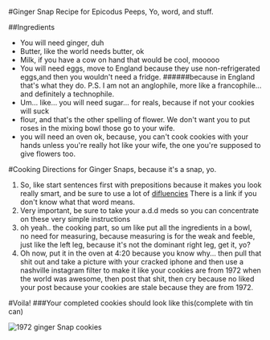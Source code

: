 #Ginger Snap Recipe for Epicodus Peeps, Yo, word, and stuff.

##Ingredients

* You will need ginger, duh
* Butter, like the world needs butter, ok
* Milk, if you have a cow on hand that would be cool, mooooo
* You will need eggs, move to England because they use non-refrigerated eggs,and then you wouldn't need a fridge. 
######because in England that's what they do. P.S. I am not an anglophile, more like a francophile... and definitely a technophile.  
* Um... like... you will need sugar... for reals, because if not your cookies will suck
* flour, and that's the other spelling of flower. We don't want you to put roses in the mixing bowl those go to your wife.
* you will need an oven ok, because, you can't cook cookies with your hands unless you're really hot like your wife, the one you're supposed to give flowers too.


#Cooking Directions for Ginger Snaps, because it's a snap, yo.

1. So, like start sentences first with prepositions because it makes you look really smart, and be sure to use a lot of [difluencies](https://en.wikipedia.org/wiki/Speech_disfluency) There is a link if you don't know what that word means. 
2. Very important, be sure to take your a.d.d meds so you can concentrate on these very simple instructions
3. oh yeah.. the cooking part, so um like put all the ingredients in a bowl, no need for measuring, because measuring is for the weak and feeble, just like the left leg, because it's not the dominant right leg, get it, yo?
4. Oh now, put it in the oven at 4:20 because you know why... then pull that shit out and take a picture with your cracked iphone and then use a nashville instagram filter to make it like your cookies are from 1972 when the world was awesome, then post that shit, then cry because no liked your post because your cookies are stale because they are from 1972.

#Voila!
###Your completed cookies should look like this(complete with tin can)


![1972 ginger Snap cookies](https://images-na.ssl-images-amazon.com/images/I/5158KAb98zL.jpg)
